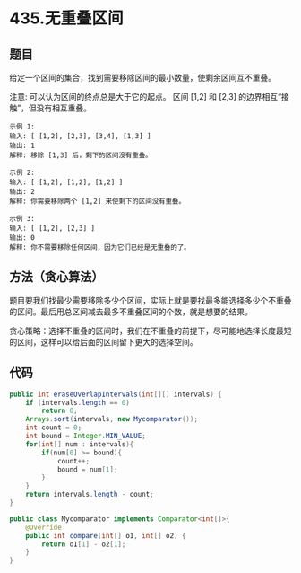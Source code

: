 # 435.无重叠区间

## 题目
给定一个区间的集合，找到需要移除区间的最小数量，使剩余区间互不重叠。

注意:
可以认为区间的终点总是大于它的起点。
区间 [1,2] 和 [2,3] 的边界相互“接触”，但没有相互重叠。

    示例 1:
    输入: [ [1,2], [2,3], [3,4], [1,3] ]
    输出: 1
    解释: 移除 [1,3] 后，剩下的区间没有重叠。

    示例 2:
    输入: [ [1,2], [1,2], [1,2] ]
    输出: 2
    解释: 你需要移除两个 [1,2] 来使剩下的区间没有重叠。

    示例 3:
    输入: [ [1,2], [2,3] ]
    输出: 0
    解释: 你不需要移除任何区间，因为它们已经是无重叠的了。

## 方法（贪心算法）
题目要我们找最少需要移除多少个区间，实际上就是要找最多能选择多少个不重叠的区间。最后用总区间减去最多不重叠区间的个数，就是想要的结果。

贪心策略：选择不重叠的区间时，我们在不重叠的前提下，尽可能地选择长度最短的区间，这样可以给后面的区间留下更大的选择空间。

## 代码
```java
public int eraseOverlapIntervals(int[][] intervals) {
    if (intervals.length == 0) 
        return 0;
    Arrays.sort(intervals, new Mycomparator());
    int count = 0;
    int bound = Integer.MIN_VALUE;
    for(int[] num : intervals){
        if(num[0] >= bound){
            count++;
            bound = num[1];
        }
    }
    return intervals.length - count;
}

public class Mycomparator implements Comparator<int[]>{
    @Override
    public int compare(int[] o1, int[] o2) {
        return o1[1] - o2[1];
    }
}
```
